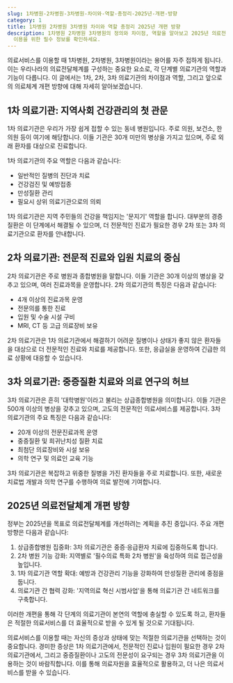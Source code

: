 ```yaml
---
slug: 1차병원-2차병원-3차병원-차이와-역할-총정리-2025년-개편-방향
category: 1
title: 1차병원 2차병원 3차병원 차이와 역할 총정리 2025년 개편 방향
description: 1차병원 2차병원 3차병원의 정의와 차이점, 역할을 알아보고 2025년 의료전달체계 개편 방향을 소개합니다. 효율적인 의료서비스
  이용을 위한 필수 정보를 확인하세요.
---
```

의료서비스를 이용할 때 1차병원, 2차병원, 3차병원이라는 용어를 자주 접하게 됩니다. 이는 우리나라의 의료전달체계를 구성하는 중요한 요소로, 각 단계별 의료기관의 역할과 기능이 다릅니다. 이 글에서는 1차, 2차, 3차 의료기관의 차이점과 역할, 그리고 앞으로의 의료체계 개편 방향에 대해 자세히 알아보겠습니다.

## 1차 의료기관: 지역사회 건강관리의 첫 관문

1차 의료기관은 우리가 가장 쉽게 접할 수 있는 동네 병원입니다. 주로 의원, 보건소, 한의원 등이 여기에 해당합니다. 이들 기관은 30개 미만의 병상을 가지고 있으며, 주로 외래 환자를 대상으로 진료합니다.

1차 의료기관의 주요 역할은 다음과 같습니다:
- 일반적인 질병의 진단과 치료
- 건강검진 및 예방접종
- 만성질환 관리
- 필요시 상위 의료기관으로의 의뢰

1차 의료기관은 지역 주민들의 건강을 책임지는 '문지기' 역할을 합니다. 대부분의 경증 질환은 이 단계에서 해결될 수 있으며, 더 전문적인 진료가 필요한 경우 2차 또는 3차 의료기관으로 환자를 안내합니다.

## 2차 의료기관: 전문적 진료와 입원 치료의 중심

2차 의료기관은 주로 병원과 종합병원을 말합니다. 이들 기관은 30개 이상의 병상을 갖추고 있으며, 여러 진료과목을 운영합니다. 2차 의료기관의 특징은 다음과 같습니다:

- 4개 이상의 진료과목 운영
- 전문의를 통한 진료
- 입원 및 수술 시설 구비
- MRI, CT 등 고급 의료장비 보유

2차 의료기관은 1차 의료기관에서 해결하기 어려운 질병이나 상태가 좋지 않은 환자들을 대상으로 더 전문적인 진료와 치료를 제공합니다. 또한, 응급실을 운영하여 긴급한 의료 상황에 대응할 수 있습니다.

## 3차 의료기관: 중증질환 치료와 의료 연구의 허브

3차 의료기관은 흔히 '대학병원'이라고 불리는 상급종합병원을 의미합니다. 이들 기관은 500개 이상의 병상을 갖추고 있으며, 고도의 전문적인 의료서비스를 제공합니다. 3차 의료기관의 주요 특징은 다음과 같습니다:

- 20개 이상의 전문진료과목 운영
- 중증질환 및 희귀난치성 질환 치료
- 최첨단 의료장비와 시설 보유
- 의학 연구 및 의료인 교육 기능

3차 의료기관은 복잡하고 위중한 질병을 가진 환자들을 주로 치료합니다. 또한, 새로운 치료법 개발과 의학 연구를 수행하여 의료 발전에 기여합니다.

## 2025년 의료전달체계 개편 방향

정부는 2025년을 목표로 의료전달체계를 개선하려는 계획을 추진 중입니다. 주요 개편 방향은 다음과 같습니다:

1. 상급종합병원 집중화: 3차 의료기관은 중증·응급환자 치료에 집중하도록 합니다.
2. 2차 병원 기능 강화: 지역별로 '필수의료 특화 2차 병원'을 육성하여 의료 접근성을 높입니다.
3. 1차 의료기관 역할 확대: 예방과 건강관리 기능을 강화하여 만성질환 관리에 중점을 둡니다.
4. 의료기관 간 협력 강화: '지역의료 혁신 시범사업'을 통해 의료기관 간 네트워크를 구축합니다.

이러한 개편을 통해 각 단계의 의료기관이 본연의 역할에 충실할 수 있도록 하고, 환자들은 적절한 의료서비스를 더 효율적으로 받을 수 있게 될 것으로 기대됩니다.

의료서비스를 이용할 때는 자신의 증상과 상태에 맞는 적절한 의료기관을 선택하는 것이 중요합니다. 경미한 증상은 1차 의료기관에서, 전문적인 진료나 입원이 필요한 경우 2차 의료기관에서, 그리고 중증질환이나 고도의 전문성이 요구되는 경우 3차 의료기관을 이용하는 것이 바람직합니다. 이를 통해 의료자원을 효율적으로 활용하고, 더 나은 의료서비스를 받을 수 있습니다.